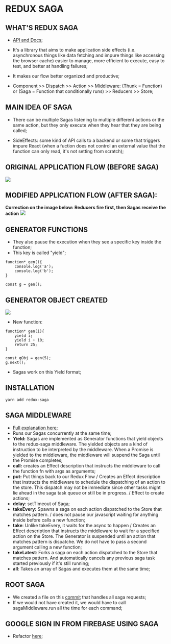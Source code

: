 # REDUX SAGA

## WHAT'S REDUX SAGA
- [API and Docs](https://redux-saga.js.org/);

- It's a library that aims to make application side effects (i.e. asynchronous things like data fetching and impure things like accessing the browser cache) easier to manage, more efficient to execute, easy to test, and better at handling failures;

- It makes our flow better organized and productive;

- Component >> Dispatch >> Action >> Middleware: (Thunk = Function) or (Saga = Function that conditionally runs) >> Reducers >> Store; 

## MAIN IDEA OF SAGA
- There can be multiple Sagas listening to multiple different actions or the same action, but they only execute when they hear that they are being called;

- SideEffects: some kind of API calls to a backend or some that triggers impure React (when a fuction does not control an external value that the function can only read, it's not setting from scratch);

## ORIGINAL APPLICATION FLOW (BEFORE SAGA)
<img src="https://raw.githubusercontent.com/jvlessa/React--Zero-To-Mastery/master/readmes/media/beforeSagaFlow.jpg">

## MODIFIED APPLICATION FLOW (AFTER SAGA): 
<b>Correction on the image below: Reducers fire first, then Sagas receive the action</b>
<img src="https://raw.githubusercontent.com/jvlessa/React--Zero-To-Mastery/master/readmes/media/afterSagaFlow.jpg">

## GENERATOR FUNCTIONS
- They also pause the execution when they see a specific key inside the function;
- This key is called "yield";

```
function* gen(){
    console.log('a');
    console.log('b');
}

const g = gen();
```

## GENERATOR OBJECT CREATED
<img src="https://raw.githubusercontent.com/jvlessa/React--Zero-To-Mastery/master/readmes/media/sagaGeneratorFunc.jpg">

- New function:

```
function* gen(i){
    yield i;
    yield i + 10;
    return 25;
}

const gObj = gen(5);
g.next();
```

- Sagas work on this Yield format;

## INSTALLATION
``yarn add redux-saga``

## SAGA MIDDLEWARE 
- [Full explanation here](https://redux-saga.js.org/docs/api/);
- Runs our Sagas concurrently at the same time;
- <b>Yield:</b> Sagas are implemented as Generator functions that yield objects to the redux-saga middleware. The yielded objects are a kind of instruction to be interpreted by the middleware. When a Promise is yielded to the middleware, the middleware will suspend the Saga until the Promise completes;
- <b>call:</b> creates an Effect description that instructs the middleware to call the function fn with args as arguments;
- <b>put:</b> Put things back to our Redux Flow / Creates an Effect description that instructs the middleware to schedule the dispatching of an action to the store. This dispatch may not be immediate since other tasks might lie ahead in the saga task queue or still be in progress. / Effect to create actions;
- <b>delay</b>: setTimeout of Saga;
- <b>takeEvery:</b> Spawns a saga on each action dispatched to the Store that matches pattern. / does not pause our javascript waiting for anything inside before calls a new function;
- <b>take</b>: Unlike takeEvery, it waits for the async to happen / Creates an Effect description that instructs the middleware to wait for a specified action on the Store. The Generator is suspended until an action that matches pattern is dispatche. We do not have to pass a second argument calling a new function;
- <b>takeLatest</b>: Forks a saga on each action dispatched to the Store that matches pattern. And automatically cancels any previous saga task started previously if it's still running;
- <b>all</b>: Takes an array of Sagas and executes them at the same time;

## ROOT SAGA
- We created a file on this [commit](https://github.com/jvlessa/React--Zero-To-Mastery/commit/0fa7c7befc5a3c6a5acb5a80bff977e644b930cf) that handles all saga requests;
- If we would not have created it, we would have to call sagaMiddleware.run all the time for each command;

## GOOGLE SIGN IN FROM FIREBASE USING SAGA
- Refactor [here](https://github.com/jvlessa/React--Zero-To-Mastery/commit/b0dc526dc032e9a42b47eea2d01275db31887b29);